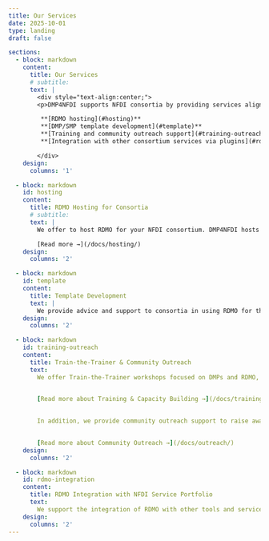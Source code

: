 ```yaml
---
title: Our Services
date: 2025-10-01
type: landing
draft: false

sections:
  - block: markdown
    content:
      title: Our Services
      # subtitle:
      text: |
        <div style="text-align:center;">
        <p>DMP4NFDI supports NFDI consortia by providing services aligned to Data and Software Management Plans:</p>

         **[RDMO hosting](#hosting)**  
         **[DMP/SMP template development](#template)**  
         **[Training and community outreach support](#training-outreach)**  
         **[Integration with other consortium services via plugins](#rdmo-integration)** 

        </div>
    design:
      columns: '1'

  - block: markdown
    id: hosting
    content:
      title: RDMO Hosting for Consortia
      # subtitle:
      text: |
        We offer to host RDMO for your NFDI consortium. DMP4NFDI hosts a multi-tenant RDMO instance. This makes it possible to add customised RDMO clients for each NFDI consortium, while still enabling the exchange of DMP templates and modules between the consortia.

        [Read more →](/docs/hosting/) 
    design:
      columns: '2'

  - block: markdown
    id: template
    content:
      title: Template Development
      text: |
        We provide advice and support to consortia in using RDMO for the creation of catalogs, tailoring them to the needs of their communities, and aligning them with the developed NFDI DMP Template.
    design:
      columns: '2'

  - block: markdown
    id: training-outreach
    content:
      title: Train-the-Trainer & Community Outreach 
      text: 
        We offer Train-the-Trainer workshops focused on DMPs and RDMO, along with comprehensive training materials and tailored support to help you design and deliver effective training activities.

        
        [Read more about Training & Capacity Building →](/docs/training/)

        
        In addition, we provide community outreach support to raise awareness and promote the adoption and use of DMPs, SMPs, and RDMO within your NFDI consortium.

        
        [Read more about Community Outreach →](/docs/outreach/)
    design:
      columns: '2'

  - block: markdown
    id: rdmo-integration
    content:
      title: RDMO Integration with NFDI Service Portfolio
      text: 
        We support the integration of RDMO with other tools and services provided by the NFDI or your NFDI consortium.
    design:
      columns: '2'
---
```

